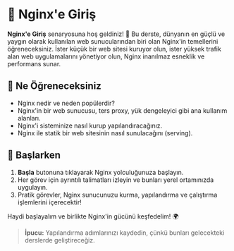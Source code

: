 # 🚀 Nginx'e Giriş

**Nginx'e Giriş** senaryosuna hoş geldiniz! 🎉 Bu derste, dünyanın en güçlü ve yaygın olarak kullanılan web sunucularından biri olan Nginx'in temellerini öğreneceksiniz. İster küçük bir web sitesi kuruyor olun, ister yüksek trafik alan web uygulamalarını yönetiyor olun, Nginx inanılmaz esneklik ve performans sunar.

## 🌟 Ne Öğreneceksiniz

- Nginx nedir ve neden popülerdir?
- Nginx'in bir web sunucusu, ters proxy, yük dengeleyici gibi ana kullanım alanları.
- Nginx'i sisteminize nasıl kurup yapılandıracağınız.
- Nginx ile statik bir web sitesinin nasıl sunulacağını (serving).

## 🚀 Başlarken

1. **Başla** butonuna tıklayarak Nginx yolculuğunuza başlayın.
2. Her görev için ayrıntılı talimatları izleyin ve bunları yerel ortamınızda uygulayın.
3. Pratik görevler, Nginx sunucunuzu kurma, yapılandırma ve çalıştırma işlemlerini içerecektir!

Haydi başlayalım ve birlikte Nginx'in gücünü keşfedelim! 🌍

> **İpucu:** Yapılandırma adımlarınızı kaydedin, çünkü bunları gelecekteki derslerde geliştireceğiz.
